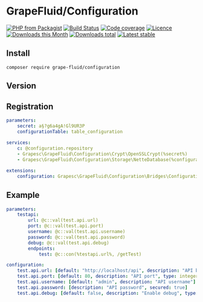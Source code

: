 # GrapeFluid/Configuration

[![PHP from Packagist](https://img.shields.io/packagist/php-v/grape-fluid/configuration.svg?style=flat-square)](https://packagist.org/packages/grape-fluid/configuration)
[![Build Status](https://img.shields.io/travis/grape-fluid/configuration.svg?style=flat-square)](https://travis-ci.org/grape-fluid/configuration)
[![Code coverage](https://img.shields.io/coveralls/grape-fluid/configuration.svg?style=flat-square)](https://coveralls.io/r/grape-fluid/configuration)
[![Licence](https://img.shields.io/packagist/l/grape-fluid/configuration.svg?style=flat-square)](https://packagist.org/packages/grape-fluid/configuration)
[![Downloads this Month](https://img.shields.io/packagist/dm/grape-fluid/configuration.svg?style=flat-square)](https://packagist.org/packages/grape-fluid/configuration)
[![Downloads total](https://img.shields.io/packagist/dt/grape-fluid/configuration.svg?style=flat-square)](https://packagist.org/packages/grape-fluid/configuration)
[![Latest stable](https://img.shields.io/packagist/v/grape-fluid/configuration.svg?style=flat-square)](https://packagist.org/packages/grape-fluid/configuration)


## Install

```
composer require grape-fluid/configuration
```

## Version


## Registration

```yaml
parameters:
    secret: a§?g6a4gA!Gl9UR3P
    configurationTable: table_configuration
    
services:
    c: @configuration.repository
    - Grapesc\GrapeFluid\Configuration\Crypt\OpenSSLCrypt(%secret%)
    - Grapesc\GrapeFluid\Configuration\Storage\NetteDatabase(%configurationTable%)

extensions:
    configuration: Grapesc\GrapeFluid\Configuration\Bridges\ConfigurationDI\ConfigurationExtension
```

## Example 

```yaml
parameters:
    testapi:
        url: @c::val(test.api.url)
        port: @c::val(test.api.port)
        username: @c::val(test.api.username)
        password: @c::val(test.api.password)
        debug: @c::val(test.api.debug)
        endpoints:
            test: @c::con(%testapi.url%, /getTest)    

configuration:
    test.api.url: [default: "http://localhost/api", description: "API base path"]
    test.api.port: [default: 80, description: "API port", type: integer, nullable: false]
    test.api.username: [default: "admin", description: "API username"]
    test.api.password: [description: "API password", secured: true]
    test.api.debug: [default: false, description: "Enable debug", type: boolean, nullable: false]
```
